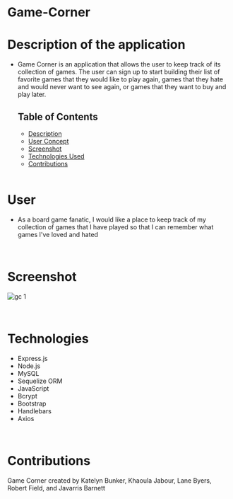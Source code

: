 # Game-Corner

# Description of the application

- Game Corner is an application that allows the user to keep track of its collection of games. The user can sign up to start building their list of favorite games that they would like to play again, games that they hate and would never want to see again, or games that they want to buy and play later. <br />


  ## Table of Contents

  - [Description](#description)
  - [User Concept](#user)
  - [Screenshot](#screenshot)
  - [Technologies Used](#technologies)
  - [Contributions](#contributions)
  <br />
 

# User 

- As a board game fanatic, I would like a place to keep track of my collection of games that I have played so that I can remember what games I've loved and hated
<br />

# Screenshot 

![gc 1](https://user-images.githubusercontent.com/89273544/151678652-94114556-7a28-4975-b536-d9a46ec1776e.png)

<br />

# Technologies 

- Express.js
- Node.js
- MySQL
- Sequelize ORM
- JavaScript
- Bcrypt
- Bootstrap
- Handlebars
- Axios
<br />

# Contributions

Game Corner created by Katelyn Bunker, Khaoula Jabour, Lane Byers, Robert Field, and Javarris Barnett 


